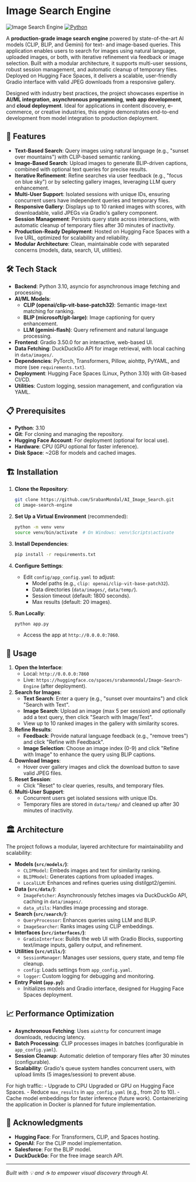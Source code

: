 # Image Search Engine

![Image Search
Engine](https://img.shields.io/badge/Status-Production%20Ready-green.svg)
[![Python](https://img.shields.io/badge/Python-3.10-blue.svg)](https://www.python.org)

A **production-grade image search engine** powered by state-of-the-art
AI models (CLIP, BLIP, and Gemini) for text- and image-based
queries. This application enables users to search for images using
natural language, uploaded images, or both, with iterative refinement
via feedback or image selection. Built with a modular architecture, it
supports multi-user sessions, robust session management, and automatic
cleanup of temporary files. Deployed on Hugging Face Spaces, it delivers
a scalable, user-friendly Gradio interface with valid JPEG downloads
from a responsive gallery.

Designed with industry best practices, the project showcases expertise
in **AI/ML integration**, **asynchronous programming**, **web app
development**, and **cloud deployment**. Ideal for applications in
content discovery, e-commerce, or creative industries, this engine
demonstrates end-to-end development from model integration to production
deployment.

## 🚀 Features

-   **Text-Based Search**: Query images using natural language (e.g.,
    "sunset over mountains") with CLIP-based semantic ranking.
-   **Image-Based Search**: Upload images to generate BLIP-driven
    captions, combined with optional text queries for precise results.
-   **Iterative Refinement**: Refine searches via user feedback (e.g.,
    "focus on blue sky") or by selecting gallery images, leveraging LLM
    query enhancement.
-   **Multi-User Support**: Isolated sessions with unique IDs, ensuring
    concurrent users have independent queries and temporary files.
-   **Responsive Gallery**: Displays up to 10 ranked images with scores,
    with downloadable, valid JPEGs via Gradio's gallery component.
-   **Session Management**: Persists query state across interactions,
    with automatic cleanup of temporary files after 30 minutes of
    inactivity.
-   **Production-Ready Deployment**: Hosted on Hugging Face Spaces with
    a live URL, optimized for scalability and reliability.
-   **Modular Architecture**: Clean, maintainable code with separated
    concerns (models, data, search, UI, utilities).

## 🛠️ Tech Stack

-   **Backend**: Python 3.10, asyncio for asynchronous image fetching
    and processing.
-   **AI/ML Models**:
    -   **CLIP (openai/clip-vit-base-patch32)**: Semantic image-text
        matching for ranking.
    -   **BLIP (microsoft/git-large)**: Image captioning for query
        enhancement.
    -   **LLM (gemini-flash)**: Query refinement and natural
        language processing.
-   **Frontend**: Gradio 3.50.0 for an interactive, web-based UI.
-   **Data Fetching**: DuckDuckGo API for image retrieval, with local
    caching in `data/images/`.
-   **Dependencies**: PyTorch, Transformers, Pillow, aiohttp, PyYAML,
    and more (see `requirements.txt`).
-   **Deployment**: Hugging Face Spaces (Linux, Python 3.10) with
    Git-based CI/CD.
-   **Utilities**: Custom logging, session management, and configuration
    via YAML.

## 📋 Prerequisites

-   **Python**: 3.10
-   **Git**: For cloning and managing the repository.
-   **Hugging Face Account**: For deployment (optional for local use).
-   **Hardware**: CPU (GPU optional for faster inference).
-   **Disk Space**: \~2GB for models and cached images.

## 🏗️ Installation

1.  **Clone the Repository**:

    ``` bash
    git clone https://github.com/SrabanMondal/AI_Image_Search.git
    cd image-search-engine
    ```

2.  **Set Up a Virtual Environment** (recommended):

    ``` bash
    python -m venv venv
    source venv/bin/activate  # On Windows: venv\Scripts\activate
    ```

3.  **Install Dependencies**:

    ``` bash
    pip install -r requirements.txt
    ```

4.  **Configure Settings**:

    -   Edit `config/app_config.yaml` to adjust:
        -   Model paths (e.g., `clip: openai/clip-vit-base-patch32`).
        -   Data directories (`data/images/`, `data/temp/`).
        -   Session timeout (default: 1800 seconds).
        -   Max results (default: 20 images).

5.  **Run Locally**:

    ``` bash
    python app.py
    ```

    -   Access the app at `http://0.0.0.0:7860`.

## 🚀 Usage

1.  **Open the Interface**:
    -   Local: `http://0.0.0.0:7860`
    -   Live:
        `https://huggingface.co/spaces/srabanmondal/Image-Search-Engine`
        (after deployment).
2.  **Search for Images**:
    -   **Text Search**: Enter a query (e.g., "sunset over mountains")
        and click "Search with Text".
    -   **Image Search**: Upload an image (max 5 per session) and
        optionally add a text query, then click "Search with
        Image/Text".
    -   View up to 10 ranked images in the gallery with similarity
        scores.
3.  **Refine Results**:
    -   **Feedback**: Provide natural language feedback (e.g., "remove
        trees") and click "Refine with Feedback".
    -   **Image Selection**: Choose an image index (0-9) and click
        "Refine with Image" to enhance the query using BLIP captions.
4.  **Download Images**:
    -   Hover over gallery images and click the download button to save
        valid JPEG files.
5.  **Reset Session**:
    -   Click "Reset" to clear queries, results, and temporary files.
6.  **Multi-User Support**:
    -   Concurrent users get isolated sessions with unique IDs.
    -   Temporary files are stored in `data/temp/` and cleaned up after
        30 minutes of inactivity.

## 🏛️ Architecture

The project follows a modular, layered architecture for maintainability
and scalability:

-   **Models (`src/models/`)**:
    -   `CLIPModel`: Embeds images and text for similarity ranking.
    -   `BLIPModel`: Generates captions from uploaded images.
    -   `LocalLLM`: Enhances and refines queries using distilgpt2/gemini.
-   **Data (`src/data/`)**:
    -   `ImageFetcher`: Asynchronously fetches images via DuckDuckGo
        API, caching in `data/images/`.
    -   `data_utils`: Handles image processing and storage.
-   **Search (`src/search/`)**:
    -   `QueryProcessor`: Enhances queries using LLM and BLIP.
    -   `ImageSearcher`: Ranks images using CLIP embeddings.
-   **Interfaces (`src/interfaces/`)**:
    -   `GradioInterface`: Builds the web UI with Gradio Blocks,
        supporting text/image inputs, gallery output, and refinement.
-   **Utilities (`src/utils/`)**:
    -   `SessionManager`: Manages user sessions, query state, and temp
        file cleanup.
    -   `config`: Loads settings from `app_config.yaml`.
    -   `logger`: Custom logging for debugging and monitoring.
-   **Entry Point (`app.py`)**:
    -   Initializes models and Gradio interface, designed for Hugging
        Face Spaces deployment.


## 📈 Performance Optimization

-   **Asynchronous Fetching**: Uses `aiohttp` for concurrent image
    downloads, reducing latency.
-   **Batch Processing**: CLIP processes images in batches (configurable
    in `app_config.yaml`).
-   **Session Cleanup**: Automatic deletion of temporary files after 30
    minutes (configurable).
-   **Scalability**: Gradio's queue system handles concurrent users,
    with upload limits (5 images/session) to prevent abuse.

For high traffic: - Upgrade to CPU Upgraded or GPU on Hugging Face
Spaces. - Reduce `max_results` in `app_config.yaml` (e.g., from 20 to
10). - Cache model embeddings for faster inference (future work).
Containerizing the application in Docker is planned for future implementation.


## 🙌 Acknowledgments

-   **Hugging Face**: For Transformers, CLIP, and Spaces hosting.
-   **OpenAI**: For the CLIP model implementation.
-   **Salesforce**: For the BLIP model.
-   **DuckDuckGo**: For the free image search API.


------------------------------------------------------------------------

*Built with 💡 and ☕ to empower visual discovery through AI.*
